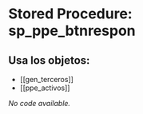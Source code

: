 # Stored Procedure: sp_ppe_btnrespon

## Usa los objetos:
- [[gen_terceros]]
- [[ppe_activos]]

*No code available.*
